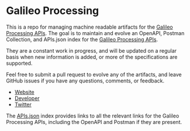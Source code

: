 # Galileo ProcessingThis is a repo for managing machine readable artifacts for the [Galileo Processing APIs](https://www.galileoprocessing.com). The goal is to maintain and evolve an OpenAPI, Postman Collection, and APIs.json index for the [Galileo Processing APIs](https://www.galileoprocessing.com).They are a constant work in progress, and will be updated on a regular basis when new information is added, or more of the specifications are supported.Feel free to submit a pull request to evolve any of the artifacts, and leave GitHub issues if you have any questions, comments, or feedback.- [Website](https://www.galileoprocessing.com)- [Developer](https://www.galileoprocessing.com)- [Twitter](https://twitter.com/TweetGalileo)The [APIs.json](https://github.com/api-evangelist/galileo-processing/blob/master/apis.json) index provides links to all the relevant links for the Galileo Processing APIs, including the OpenAPI and Postman if they are present.